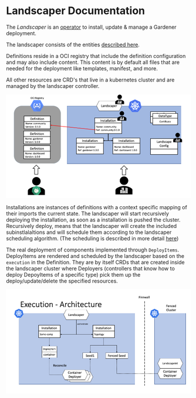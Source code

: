 # Landscaper Documentation

The _Landscaper_ is an [operator](https://kubernetes.io/docs/concepts/extend-kubernetes/operator/) to install, update & manage a Gardener deployment.

The landscaper consists of the entities [described here](./Entities.md).

Definitions reside in a OCI registry that include the definition configuration and may also include content.
This content is by default all files that are needed for the deployment like templates, manifest, and more.

All other resources are CRD's that live in a kubernetes cluster and are managed by the landscaper controller.

![architecture](./images/architecture.png)

Installations are instances of definitions with a context specific mapping of their imports the current state.
The landscaper will start recursively deploying the installation, as soon as a installation is pushed the cluster.
Recursively deploy, means that the landscaper will create the included subinstlalaltions and will schedule them according
to the landscaper scheduling algorithm. (The scheduling is described in more detail [here](./Scheduling.md))

The real deployment of components implemented through `DeployItems`.
DeployItems are rendered and scheduled by the landscaper based on the `execution` in the Definition.
They are by itself CRDs that are created inside the landscaper cluster where Deployers 
(controllers that know how to deploy DepoyItems of a specific type) pick them up the deploy/update/delete the specified resources.

![execution architecture](./images/execution_architecture.png)
